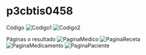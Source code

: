 # p3cbtis0458
Código
![Codigo1](https://github.com/user-attachments/assets/386462f4-dc69-4cfb-8763-b5195fa7ce2b)
![Codigo2](https://github.com/user-attachments/assets/ee99b4e4-52f3-4bd7-9ae2-a3ca3346f9f5)

Páginas o resultado
![PaginaMedico](https://github.com/user-attachments/assets/e0db8d57-9ee4-4623-a332-4b3a058b105a)
![PaginaReceta](https://github.com/user-attachments/assets/b44698e4-0f1d-4ddb-af80-d9e5dede43e1)
![PaginaMedicamento](https://github.com/user-attachments/assets/53e6fc0f-1e6c-4201-a869-12bde09b4c27)
![PaginaPaciente](https://github.com/user-attachments/assets/3428a9b6-c448-43e3-bfca-ad9389e0b16c)
